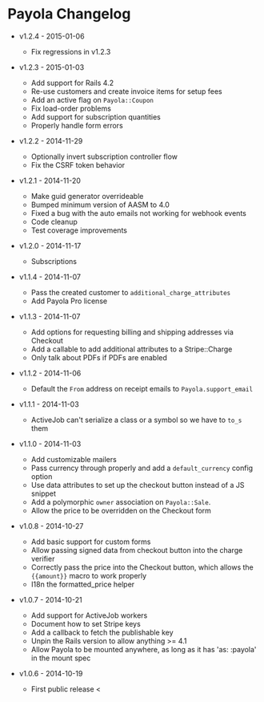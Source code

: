 # Payola Changelog

* v1.2.4 - 2015-01-06
  - Fix regressions in v1.2.3

* v1.2.3 - 2015-01-03
  - Add support for Rails 4.2
  - Re-use customers and create invoice items for setup fees
  - Add an active flag on `Payola::Coupon`
  - Fix load-order problems
  - Add support for subscription quantities
  - Properly handle form errors

* v1.2.2 - 2014-11-29
  - Optionally invert subscription controller flow
  - Fix the CSRF token behavior

* v1.2.1 - 2014-11-20
  - Make guid generator overrideable
  - Bumped minimum version of AASM to 4.0
  - Fixed a bug with the auto emails not working for webhook events
  - Code cleanup
  - Test coverage improvements

* v1.2.0 - 2014-11-17
  - Subscriptions

* v1.1.4 - 2014-11-07
  - Pass the created customer to `additional_charge_attributes`
  - Add Payola Pro license

* v1.1.3 - 2014-11-07
  - Add options for requesting billing and shipping addresses via Checkout
  - Add a callable to add additional attributes to a Stripe::Charge
  - Only talk about PDFs if PDFs are enabled

* v1.1.2 - 2014-11-06
  - Default the `From` address on receipt emails to `Payola.support_email`

* v1.1.1 - 2014-11-03
  - ActiveJob can't serialize a class or a symbol so we have to `to_s` them

* v1.1.0 - 2014-11-03
  - Add customizable mailers
  - Pass currency through properly and add a `default_currency` config option
  - Use data attributes to set up the checkout button instead of a JS snippet
  - Add a polymorphic `owner` association on `Payola::Sale`.
  - Allow the price to be overridden on the Checkout form

* v1.0.8 - 2014-10-27
  - Add basic support for custom forms
  - Allow passing signed data from checkout button into the charge verifier
  - Correctly pass the price into the Checkout button, which allows the `{{amount}}` macro to work properly
  - I18n the formatted_price helper

* v1.0.7 - 2014-10-21
  - Add support for ActiveJob workers
  - Document how to set Stripe keys
  - Add a callback to fetch the publishable key
  - Unpin the Rails version to allow anything >= 4.1
  - Allow Payola to be mounted anywhere, as long as it has 'as: :payola' in the mount spec

* v1.0.6 - 2014-10-19
  - First public release
<
